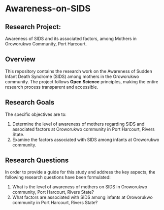 # Awareness-on-SIDS

## **Research Project:**
Awareness of SIDS and its associated factors, 
among Mothers in Oroworukwo Community, Port Harcourt.

## Overview
This repository contains the research work on the Awareness of Sudden Infant Death Syndrome (SIDS) among mothers in the Oroworukwo community. The project follows **Open Science** principles, making the entire research process transparent and accessible.

## Research Goals
The specific objectives are to:

1. Determine the level of awareness of mothers regarding SIDS and associated factors at Oroworukwo community in Port Harcourt, Rivers State.
2. Examine the factors associated with SIDS among infants at Oroworukwo community.

## Research Questions
In order to provide a guide for this study and address the key aspects, the following research questions have been formulated:

1. What is the level of awareness of mothers on SIDS in Oroworukwo community, Port Harcourt, Rivers State?
2. What factors are associated with SIDS among infants at Oroworukwo community in Port Harcourt, Rivers State?
